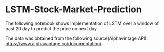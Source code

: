 # LSTM-Stock-Market-Prediction

The following notebook shows implementation of LSTM over a window of past 20 day to predict the price on next day.

The data was obtained from the following source(Alphavintage API): https://www.alphavantage.co/documentation/
